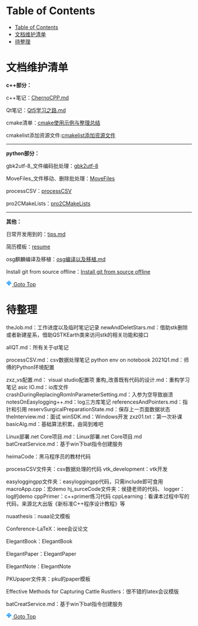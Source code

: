 # Table of Contents
- [Table of Contents](#table-of-contents)
- [文档维护清单](#文档维护清单)
- [待整理](#待整理)

# 文档维护清单

**c++部分：**

c++笔记：[ChernoCPP.md](./info/cpp/ChernoCPP.md)

Qt笔记：[Qt5学习之路.md](./info/Qt/Qt5学习之路.md)

cmake清单：[cmake使用示例与整理总结](./info/others/cmake使用示例与整理总结.md)

cmakelist添加资源文件:[cmakelist添加资源文件](./info/others/cmakelist添加资源文件.md)

---

**python部分：**

gbk2utf-8_文件编码批处理：[gbk2utf-8](./code/Python/gbk2utf-8/main.py)

MoveFiles_文件移动、删除批处理：[MoveFiles](./code/Python/MoveFiles/main.py)

processCSV：[processCSV](./code/Python/processCSV/writeFile.py)

pro2CMakeLists：[pro2CMakeLists](./code/Python/pro2cmakelists/)

---

**其他：**

日常开发用到的：[tips.md](./info/tips.md)

简历模板：[resume](./code/LaTex/resume/)

osg麒麟编译及移植：[osg编译以及移植.md](./info/others/osg编译以及移植.md)

Install git from source offline：[Install git from source offline](./info/others/Install%20git%20from%20source%20offline.md)

[![top] Goto Top](#table-of-contents)


# 待整理

theJob.md：工作进度以及临时笔记记录
newAndDeletStars.md：借助stk删除或者新建星系，借助QSTKEarth类来访问stk的相关功能和接口

allQT.md：所有关于qt笔记


processCSV.md：csv数据处理笔记
python env on notebook 2021Q1.md：师傅的Python环境配置


zxz_vs配置.md： visual studio配置项
重构_改善既有代码的设计.md：重构学习笔记
asic IO.md：io库文件
crashDuringReplacingRomInParameterSetting.md：入参为空导致崩溃
notesOnEasylogging++.md：log三方库笔记
referencesAndPointers.md：指针和引用
reservSurgicalPreparationState.md：保存上一页面数据状态
theInterview.md：面试
winSDK.md：Windows开发
zxz01.txt：第一次补课
basicAlg.md：基础算法积累，由简到难吧




Linux部署.net Core项目.md：Linux部署.net Core项目.md
batCreatService.md：基于win下bat指令创建服务








heimaCode：黑马程序员的教材代码


processCSV文件夹：csv数据处理的代码
vtk_development：vtk开发



easyloggingpp文件夹：easyloggingpp代码，只需include即可食用
macroApp.cpp：宏demo
hj_surceCode文件夹：侯捷老师的代码、
logger：log的demo
cppPrimer：c++primer练习代码
cppLearning：看课本过程中写的代码，来源北大出版《新标准C++程序设计教程》等

nuaathesis：nuaa论文模板

Conference-LaTeX：ieee会议论文

ElegantBook：ElegantBook

ElegantPaper：ElegantPaper

ElegantNote：ElegantNote

PKUpaper文件夹：pku的paper模板

Effective Methods for Capturing Cattle Rustlers：很不错的latex会议模版

batCreatService.md：基于win下bat指令创建服务

[![top] Goto Top](#table-of-contents)




[top]: up.png

